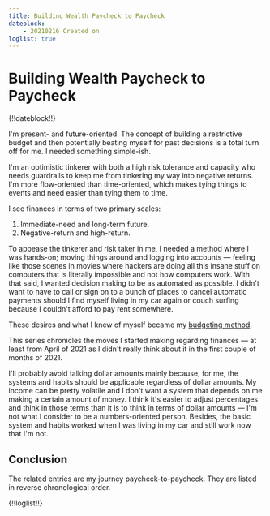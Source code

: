 ```yaml
---
title: Building Wealth Paycheck to Paycheck
dateblock:
    - 20210216 Created on
loglist: true
---
```


# Building Wealth Paycheck to Paycheck

{!!dateblock!!}

I'm present- and future-oriented. The concept of building a restrictive budget and then potentially beating myself for past decisions is a total turn off for me. I needed something simple-ish.

I'm an optimistic tinkerer with both a high risk tolerance and capacity who needs guardrails to keep me from tinkering my way into negative returns. I'm more flow-oriented than time-oriented, which makes tying things to events and need easier than tying them to time.

I see finances in terms of two primary scales:

1. Immediate-need and long-term future.
2. Negative-return and high-return.

To appease the tinkerer and risk taker in me, I needed a method where I was hands-on; moving things around and logging into accounts — feeling like those scenes in movies where hackers are doing all this insane stuff on computers that is literally impossible and not how computers work. With that said, I wanted decision making to be as automated as possible. I didn't want to have to call or sign on to a bunch of places to cancel automatic payments should I find myself living in my car again or couch surfing because I couldn't afford to pay rent somewhere.

These desires and what I knew of myself became my [budgeting method](/finances/budgeting).

This series chronicles the moves I started making regarding finances — at least from April of 2021 as I didn't really think about it in the first couple of months of 2021.

I'll probably avoid talking dollar amounts mainly because, for me, the systems and habits should be applicable regardless of dollar amounts. My income can be pretty volatile and I don't want a system that depends on me making a certain amount of money. I think it's easier to adjust percentages and think in those terms than it is to think in terms of dollar amounts — I'm not what I consider to be a numbers-oriented person. Besides, the basic system and habits worked when I was living in my car and still work now that I'm not.

## Conclusion

The related entries are my journey paycheck-to-paycheck. They are listed in reverse chronological order.

{!!loglist!!}

